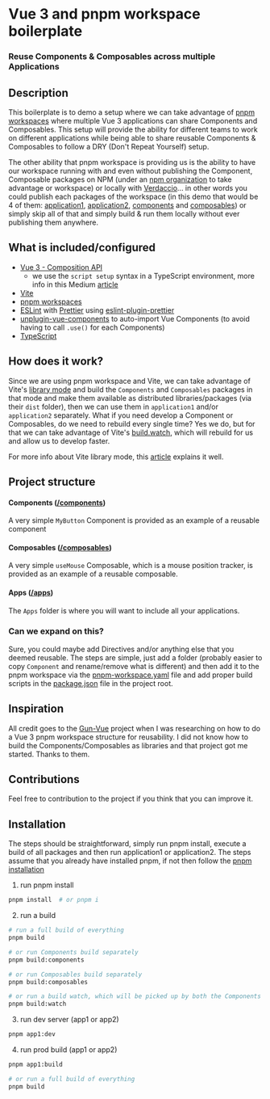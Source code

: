 # Vue 3 and pnpm workspace boilerplate

### Reuse Components & Composables across multiple Applications

## Description

This boilerplate is to demo a setup where we can take advantage of [pnpm workspaces](https://pnpm.io/workspaces) where multiple Vue 3 applications can share Components and Composables. This setup will provide the ability for different teams to work on different applications while being able to share reusable Components & Composables to follow a DRY (Don't Repeat Yourself) setup.

The other ability that pnpm workspace is providing us is the ability to have our workspace running with and even without publishing the Component, Composable packages on NPM (under an [npm organization](https://docs.npmjs.com/organizations) to take advantage or workspace) or locally with [Verdaccio](https://verdaccio.org/)... in other words you could publish each packages of the workspace (in this demo that would be 4 of them: [application1](/tree/main/apps/application1), [application2](/tree/main/apps/application2), [components](/tree/main/components) and [composables](/tree/main/composables)) or simply skip all of that and simply build & run them locally without ever publishing them anywhere.

## What is included/configured

- [Vue 3 - Composition API](https://vuejs.org/api/composition-api-setup.html#composition-api-setup)
  - we use the `script setup` syntax in a TypeScript environment, more info in this Medium [article](https://medium.com/@AzilenTech/using-script-setup-for-vue-3-ec4b6173b7f4)
- [Vite](https://vitejs.dev/)
- [pnpm workspaces](https://pnpm.io/workspaces)
- [ESLint](https://eslint.org/) with [Prettier](https://prettier.io/) using [eslint-plugin-prettier](https://github.com/prettier/eslint-plugin-prettier)
- [unplugin-vue-components](https://github.com/antfu/unplugin-vue-components) to auto-import Vue Components (to avoid having to call `.use()` for each Components)
- [TypeScript](https://www.typescriptlang.org/)

## How does it work?

Since we are using pnpm workspace and Vite, we can take advantage of Vite's [library mode](https://vitejs.dev/guide/build.html#library-mode) and build the `Components` and `Composables` packages in that mode and make them available as distributed libraries/packages (via their `dist` folder), then we can use them in `application1` and/or `application2` separately. What if you need develop a Component or Composables, do we need to rebuild every single time? Yes we do, but for that we can take advantage of Vite's [build.watch](https://vitejs.dev/config/#build-watch), which will rebuild for us and allow us to develop faster.

For more info about Vite library mode, this [article](https://dev.to/josip2312/build-a-typescript-component-library-with-vite-58dh) explains it well.

## Project structure

#### Components ([/components](tree/main/components))

A very simple `MyButton` Component is provided as an example of a reusable component

#### Composables ([/composables](/tree/main/composables))

A very simple `useMouse` Composable, which is a mouse position tracker, is provided as an example of a reusable composable.

#### Apps ([/apps](/tree/main/apps))

The `Apps` folder is where you will want to include all your applications.

### Can we expand on this?

Sure, you could maybe add Directives and/or anything else that you deemed reusable. The steps are simple, just add a folder (probably easier to copy `Component` and rename/remove what is different) and then add it to the pnpm workspace via the [pnpm-workspace.yaml](/ghiscoding/vue3-pnpm-workspace/blob/main/pnpm-workspace.yaml) file and add proper build scripts in the [package.json](/ghiscoding/vue3-pnpm-workspace/blob/main/package.json) file in the project root.

## Inspiration

All credit goes to the [Gun-Vue](https://github.com/DeFUCC/gun-vue) project when I was researching on how to do a Vue 3 pnpm workspace structure for reusability. I did not know how to build the Components/Composables as libraries and that project got me started. Thanks to them.

## Contributions

Feel free to contribution to the project if you think that you can improve it.

## Installation

The steps should be straightforward, simply run pnpm install, execute a build of all packages and then run application1 or application2. The steps assume that you already have installed pnpm, if not then follow the [pnpm installation](https://pnpm.io/installation)

1. run pnpm install

```sh
pnpm install  # or pnpm i
```

2. run a build

```sh
# run a full build of everything
pnpm build

# or run Components build separately
pnpm build:components

# or run Composables build separately
pnpm build:composables

# or run a build watch, which will be picked up by both the Components & Composables
pnpm build:watch
```

3. run dev server (app1 or app2)

```sh
pnpm app1:dev
```

4. run prod build (app1 or app2)

```sh
pnpm app1:build

# or run a full build of everything
pnpm build
```
